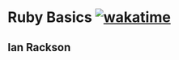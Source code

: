 # Ruby Basics [![wakatime](https://wakatime.com/badge/github/irackson/ruby-basics.svg)](https://wakatime.com/badge/github/irackson/ruby-basics)

## Ian Rackson
